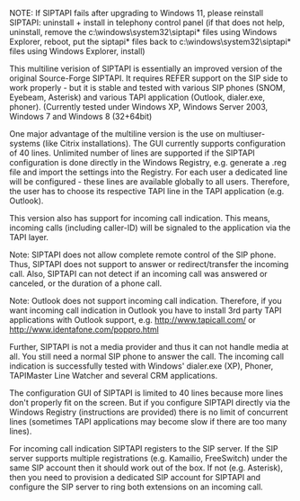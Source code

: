 NOTE: If SIPTAPI fails after upgrading to Windows 11, please reinstall SIPTAPI:
uninstall + install in telephony control panel (if that does not help, uninstall,
remove the c:\windows\system32\siptapi* files using Windows Explorer, reboot, put the
siptapi* files back to c:\windows\system32\siptapi* files using Windows Explorer, install)

This multiline verision of SIPTAPI is essentially an improved version
of the original Source-Forge SIPTAPI. It requires REFER support on the SIP side to
work properly - but it is stable and tested with various SIP phones
(SNOM, Eyebeam, Asterisk) and various TAPI application (Outlook,
dialer.exe, phoner). (Currently tested under Windows XP, Windows
Server 2003, Windows 7 and Windows 8 (32+64bit)

One major advantage of the multiline version is the use on
multiuser-systems (like Citrix installations). The GUI currently
supports configuration of 40 lines. Unlimited number of lines are
supported if the SIPTAPI configuration is done directly in the Windows
Registry, e.g. generate a .reg file and import the settings into the
Registry. For each user a dedicated line will be configured - these
lines are available globally to all users. Therefore, the user has to
choose its respective TAPI line in the TAPI application (e.g. Outlook).

This version also has support for incoming call indication.
This means, incoming calls (including caller-ID) will be signaled to
the application via the TAPI layer.

Note: SIPTAPI does not allow complete remote control of the
SIP phone. Thus, SIPTAPI does not support to answer or redirect/transfer
the incoming call. Also, SIPTAPI can not detect if an incoming call was
answered or canceled, or the duration of a phone call.

Note: Outlook does not support incoming call indication. Therefore,
if you want incoming call indication in Outlook you have to install
3rd party TAPI applications with Outlook support, e.g.
http://www.tapicall.com/ or http://www.identafone.com/poppro.html

Further, SIPTAPI is not a media provider and thus it
can not handle media at all. You still need a normal SIP phone to answer
the call. The incoming call indication is successfully tested with
Windows' dialer.exe (XP), Phoner, TAPIMaster Line Watcher and several
CRM applications.

The configuration GUI of SIPTAPI is limited to 40 lines because
more lines don't properly fit on the screen. But if you configure
SIPTAPI directly via the Windows Registry (instructions are provided)
there is no limit of concurrent lines (sometimes TAPI applications may
become slow if there are too many lines).

For incoming call indication SIPTAPI registers to the SIP server. If the
SIP server supports multiple registrations (e.g. Kamailio, FreeSwitch)
under the same SIP account then it should work out of the box. If not
(e.g. Asterisk), then you need to provision a dedicated SIP account for
SIPTAPI and configure the SIP server to ring both extensions on an incoming
call.
